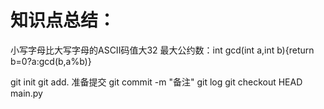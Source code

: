 # 知识点总结：
小写字母比大写字母的ASCII码值大32
最大公约数：int gcd(int a,int b){return b=0?a:gcd(b,a%b)}

git init
git add. 准备提交
git commit -m "备注"
git log
git checkout HEAD main.py
